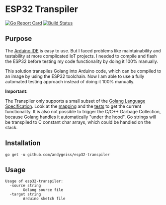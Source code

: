 # ESP32 Transpiler

[![Go Report Card](https://goreportcard.com/badge/github.com/andygeiss/esp32-transpiler)](https://goreportcard.com/report/github.com/andygeiss/esp32-transpiler)
[![Build Status](https://travis-ci.org/andygeiss/esp32-transpiler.svg?branch=master)](https://travis-ci.org/andygeiss/esp32-transpiler)

## Purpose

The [Arduino IDE](https://www.arduino.cc/en/Main/Software) is easy to use.
But I faced problems like maintainability and testability at more complicated IoT projects.
I needed to compile and flash the ESP32 before testing my code functionality by doing it 100% manually.

This solution transpiles Golang into Arduino code, which can be compiled to an image by using the ESP32 toolchain.
Now I am able to use a fully automated testing approach instead of doing it 100% manually.

**Important**: 

The Transpiler only supports a small subset of the [Golang Language Specification](https://golang.org/ref/spec).
Look at the [mapping](https://github.com/andygeiss/esp32-transpiler/blob/master/impl/worker/mapping.go) and the [tests](https://github.com/andygeiss/esp32-transpiler/blob/master/impl/worker/worker_test.go) to get the current functionality.
It is also not possible to trigger the C/C++ Garbage Collection, because Golang handles it automatically "under the hood".
Go strings will be transpiled to C constant char arrays, which could be handled on the stack.

## Installation

    go get -u github.com/andygeiss/esp32-transpiler

## Usage

    Usage of esp32-transpiler:
      -source string
            Golang source file
      -target string
            Arduino sketch file
